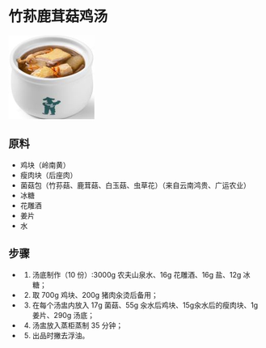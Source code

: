 # 竹荪鹿茸菇鸡汤

![竹荪鹿茸菇鸡汤](../images/竹荪鹿茸菇鸡汤.png)

## 原料

- 鸡块（岭南黄）
- 瘦肉块（后座肉）
- 菌菇包（竹荪菇、鹿茸菇、白玉菇、虫草花）（来自云南鸿贵、广运农业）
- 冰糖
- 花雕酒
- 姜片
- 水

## 步骤

- 1. 汤底制作（10 份）:3000g 农夫山泉水、16g 花雕酒、16g 盐、12g 冰糖；
- 2. 取 700g 鸡块、200g 猪肉汆烫后备用；
- 3. 在每个汤盅内放入 17g 菌菇、55g 汆水后鸡块、15g汆水后的瘦肉块、1g 姜片、290g 汤底；
- 4. 汤盅放入蒸柜蒸制 35 分钟；
- 5. 出品时撇去浮油。
